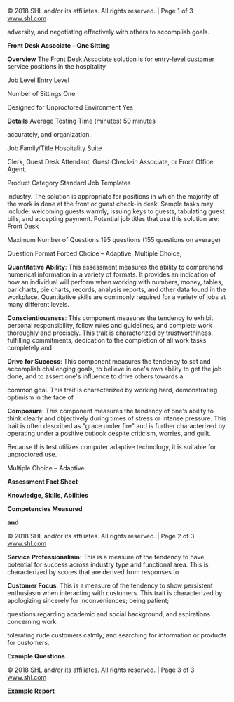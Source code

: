 © 2018 SHL and/or its affiliates. All rights reserved. | Page 1 of 3 www.shl.com

adversity, and negotiating effectively with others to accomplish goals.

**Front Desk Associate – One Sitting**

**Overview** The Front Desk Associate solution is for entry-level customer service positions in the hospitality

Job Level Entry Level

Number of Sittings One

Designed for Unproctored Environment Yes

**Details** Average Testing Time (minutes) 50 minutes

accurately, and organization.

Job Family/Title Hospitality Suite

Clerk, Guest Desk Attendant, Guest Check-in Associate, or Front Office Agent.

Product Category Standard Job Templates

industry. The solution is appropriate for positions in which the majority of the work is done at the front or guest check-in desk. Sample tasks may include: welcoming guests warmly, issuing keys to guests, tabulating guest bills, and accepting payment. Potential job titles that use this solution are: Front Desk

Maximum Number of Questions 195 questions (155 questions on average)

Question Format Forced Choice – Adaptive, Multiple Choice,

**Quantitative Ability**: This assessment measures the ability to comprehend numerical information in a variety of formats. It provides an indication of how an individual will perform when working with numbers, money, tables, bar charts, pie charts, records, analysis reports, and other data found in the workplace. Quantitative skills are commonly required for a variety of jobs at many different levels.

**Conscientiousness**: This component measures the tendency to exhibit personal responsibility, follow rules and guidelines, and complete work thoroughly and precisely. This trait is characterized by trustworthiness, fulfilling commitments, dedication to the completion of all work tasks completely and

**Drive for Success**: This component measures the tendency to set and accomplish challenging goals, to believe in one's own ability to get the job done, and to assert one's influence to drive others towards a

common goal. This trait is characterized by working hard, demonstrating optimism in the face of

**Composure**: This component measures the tendency of one's ability to think clearly and objectively during times of stress or intense pressure. This trait is often described as "grace under fire" and is further characterized by operating under a positive outlook despite criticism, worries, and guilt.

Because this test utilizes computer adaptive technology, it is suitable for unproctored use.

Multiple Choice – Adaptive

**Assessment Fact Sheet**

**Knowledge, Skills, Abilities** 

**Competencies Measured**

**and** 

© 2018 SHL and/or its affiliates. All rights reserved. | Page 2 of 3 www.shl.com

**Service Professionalism**: This is a measure of the tendency to have potential for success across industry type and functional area. This is characterized by scores that are derived from responses to

**Customer Focus**: This is a measure of the tendency to show persistent enthusiasm when interacting with customers. This trait is characterized by: apologizing sincerely for inconveniences; being patient;

questions regarding academic and social background, and aspirations concerning work.

tolerating rude customers calmly; and searching for information or products for customers.

**Example Questions**

© 2018 SHL and/or its affiliates. All rights reserved. | Page 3 of 3 www.shl.com

**Example Report**